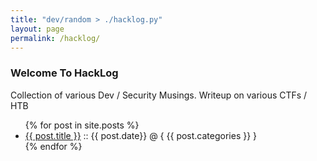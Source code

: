 ```yaml
---
title: "dev/random > ./hacklog.py"
layout: page
permalink: /hacklog/
---
```


### Welcome To HackLog

Collection of various Dev / Security Musings.
Writeup on various CTFs / HTB

<ul class="posts">
    {% for post in site.posts %}
        <li>
            <a class="reserved" href="{{ post.url }}">{{ post.title }}</a> :: {{ post.date}} @ { {{ post.categories }} }
        </li>
    {% endfor %}
</ul>
